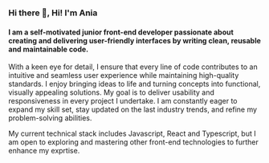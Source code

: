 ### Hi there 👋, Hi! I'm Ania
#### I am a self-motivated junior front-end developer passionate about creating and delivering user-friendly interfaces by writing clean, reusable and maintainable code.

With a keen eye for detail, I ensure that every line of code contributes to an intuitive and seamless user experience while maintaining high-quality standards. I enjoy bringing ideas to life and turning concepts into functional, visually appealing solutions.
My goal is to deliver usability and responsiveness in every project I undertake. I am constantly eager to expand my skill set, stay updated on the last industry trends, and refine my problem-solving abilities.


 My current technical stack includes Javascript, React and Typescript, but I am open to exploring and mastering other front-end technologies to further enhance my exprtise.






